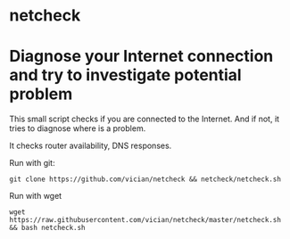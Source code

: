 netcheck
========

# Diagnose your Internet connection and try to investigate potential problem

This small script checks if you are connected to the Internet. And if not, it tries to diagnose where is a problem.

It checks router availability, DNS responses.

Run with git:

`git clone https://github.com/vician/netcheck && netcheck/netcheck.sh`

Run with wget

`wget https://raw.githubusercontent.com/vician/netcheck/master/netcheck.sh && bash netcheck.sh`
